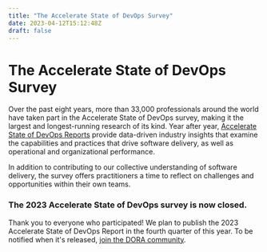 ```yaml
---
title: "The Accelerate State of DevOps Survey"
date: 2023-04-12T15:12:48Z
draft: false
---
```


# The Accelerate State of DevOps Survey
Over the past eight years, more than 33,000 professionals around the world have taken part in the Accelerate State of DevOps survey, making it the largest and longest-running research of its kind. Year after year, [Accelerate State of DevOps Reports](/publications/) provide data-driven industry insights that examine the capabilities and practices that drive software delivery, as well as operational and organizational performance.

In addition to contributing to our collective understanding of software delivery, the survey offers practitioners a time to reflect on challenges and opportunities within their own teams.

### The 2023 Accelerate State of DevOps survey is now closed.
Thank you to everyone who participated! We plan to publish the 2023 Accelerate State of DevOps Report in the fourth quarter of this year. To be notified when it's released, [join the DORA community](https://dora.community).

<!--
## Participate in the Accelerate State of DevOps Survey

**The survey is now open!** Take a moment to reflect on your work, and share your experience to enrich this year's research. Most participants are able to complete the survey in about 15 minutes.

{{< button href="https://google.qualtrics.com/jfe/form/SV_3jHsoEmQR877LW6?source=doradotdev-survey" target="_blank" >}}Take the 2023 Accelerate State of DevOps Survey now!{{< /button >}}
-->
